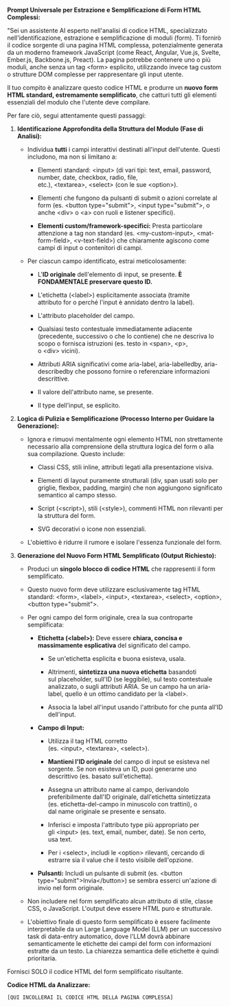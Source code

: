 **Prompt Universale per Estrazione e Semplificazione di Form HTML Complessi:**

"Sei un assistente AI esperto nell'analisi di codice HTML, specializzato nell'identificazione, estrazione e semplificazione di moduli (form). Ti fornirò il codice sorgente di una pagina HTML complessa, potenzialmente generata da un moderno framework JavaScript (come React, Angular, Vue.js, Svelte, Ember.js, Backbone.js, Preact). La pagina potrebbe contenere uno o più moduli, anche senza un tag \<form> esplicito, utilizzando invece tag custom o strutture DOM complesse per rappresentare gli input utente.

Il tuo compito è analizzare questo codice HTML e produrre un **nuovo form HTML standard, estremamente semplificato**, che catturi tutti gli elementi essenziali del modulo che l'utente deve compilare.

Per fare ciò, segui attentamente questi passaggi:

1. **Identificazione Approfondita della Struttura del Modulo (Fase di Analisi):**

   * Individua **tutti** i campi interattivi destinati all'input dell'utente. Questi includono, ma non si limitano a:

     * Elementi standard: \<input> (di vari tipi: text, email, password, number, date, checkbox, radio, file, etc.), \<textarea>, \<select> (con le sue \<option>).

     * Elementi che fungono da pulsanti di submit o azioni correlate al form (es. \<button type="submit">, \<input type="submit">, o anche \<div> o \<a> con ruoli e listener specifici).

     * **Elementi custom/framework-specifici:** Presta particolare attenzione a tag non standard (es. \<my-custom-input>, \<mat-form-field>, \<v-text-field>) che chiaramente agiscono come campi di input o contenitori di campi.

   * Per ciascun campo identificato, estrai meticolosamente:

     * L'**ID originale** dell'elemento di input, se presente. **È FONDAMENTALE preservare questo ID.**

     * L'etichetta (\<label>) esplicitamente associata (tramite attributo for o perché l'input è annidato dentro la label).

     * L'attributo placeholder del campo.

     * Qualsiasi testo contestuale immediatamente adiacente (precedente, successivo o che lo contiene) che ne descriva lo scopo o fornisca istruzioni (es. testo in \<span>, \<p>, o \<div> vicini).

     * Attributi ARIA significativi come aria-label, aria-labelledby, aria-describedby che possono fornire o referenziare informazioni descrittive.

     * Il valore dell'attributo name, se presente.

     * Il type dell'input, se esplicito.

2. **Logica di Pulizia e Semplificazione (Processo Interno per Guidare la Generazione):**

   * Ignora e rimuovi mentalmente ogni elemento HTML non strettamente necessario alla comprensione della struttura logica del form o alla sua compilazione. Questo include:

     * Classi CSS, stili inline, attributi legati alla presentazione visiva.

     * Elementi di layout puramente strutturali (div, span usati solo per griglie, flexbox, padding, margin) che non aggiungono significato semantico al campo stesso.

     * Script (\<script>), stili (\<style>), commenti HTML non rilevanti per la struttura del form.

     * SVG decorativi o icone non essenziali.

   * L'obiettivo è ridurre il rumore e isolare l'essenza funzionale del form.

3. **Generazione del Nuovo Form HTML Semplificato (Output Richiesto):**

   * Produci un **singolo blocco di codice HTML** che rappresenti il form semplificato.

   * Questo nuovo form deve utilizzare esclusivamente tag HTML standard: \<form>, \<label>, \<input>, \<textarea>, \<select>, \<option>, \<button type="submit">.

   * Per ogni campo del form originale, crea la sua controparte semplificata:

     * **Etichetta (\<label>):** Deve essere **chiara, concisa e massimamente esplicativa** del significato del campo.

       * Se un'etichetta esplicita e buona esisteva, usala.

       * Altrimenti, **sintetizza una nuova etichetta** basandoti sul placeholder, sull'ID (se leggibile), sul testo contestuale analizzato, o sugli attributi ARIA. Se un campo ha un aria-label, quello è un ottimo candidato per la \<label>.

       * Associa la label all'input usando l'attributo for che punta all'ID dell'input.

     * **Campo di Input:**

       * Utilizza il tag HTML corretto (es. \<input>, \<textarea>, \<select>).

       * **Mantieni l'ID originale** del campo di input se esisteva nel sorgente. Se non esisteva un ID, puoi generarne uno descrittivo (es. basato sull'etichetta).

       * Assegna un attributo name al campo, derivandolo preferibilmente dall'ID originale, dall'etichetta sintetizzata (es. etichetta-del-campo in minuscolo con trattini), o dal name originale se presente e sensato.

       * Inferisci e imposta l'attributo type più appropriato per gli \<input> (es. text, email, number, date). Se non certo, usa text.

       * Per i \<select>, includi le \<option> rilevanti, cercando di estrarre sia il value che il testo visibile dell'opzione.

     * **Pulsanti:** Includi un pulsante di submit (es. \<button type="submit">Invia\</button>) se sembra esserci un'azione di invio nel form originale.

   * Non includere nel form semplificato alcun attributo di stile, classe CSS, o JavaScript. L'output deve essere HTML puro e strutturale.

   * L'obiettivo finale di questo form semplificato è essere facilmente interpretabile da un Large Language Model (LLM) per un successivo task di data-entry automatico, dove l'LLM dovrà abbinare semanticamente le etichette dei campi del form con informazioni estratte da un testo. La chiarezza semantica delle etichette è quindi prioritaria.

Fornisci SOLO il codice HTML del form semplificato risultante.

**Codice HTML da Analizzare:**

```
[QUI INCOLLERAI IL CODICE HTML DELLA PAGINA COMPLESSA]
```
